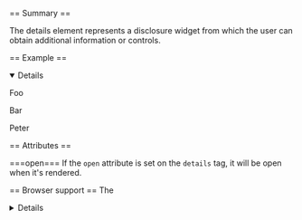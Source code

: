 == Summary ==

The details element represents a disclosure widget from which the user can obtain additional information or controls.

== Example ==

<syntaxhighlight lang="html5">
<details open>
	<p>Foo</p>
	<p>Bar</p>
	<p>Peter</p>
</details>
</syntaxhighlight>

== Attributes ==

===open===
If the <code>open</code> attribute is set on the <code>details</code> tag, it will be open when it's rendered.

== Browser support ==
The <details> tag is currently only supported in Chrome and in Safari on Mac.

== Specification ==

[http://developers.whatwg.org/interactive-elements.html#the-details-element#WHATWG Html5 spec]
